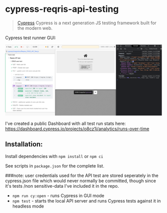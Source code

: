 # cypress-reqris-api-testing

> [Cypress](https://cypress.op) Cypress is a next generation JS testing framework built for the modern web.

Cypress test runner GUI: 

![API testing using Cypress](images/reqres.png)


I've created a public Dashboard with all test run stats here: https://dashboard.cypress.io/projects/o8cz1j/analytics/runs-over-time

## Installation:

Install dependencies with `npm install` or `npm ci`

See scripts in `package.json` for the complete list. 

###note: user credentials used for the API test are stored seperately in the cypress.json file which would never normally be committed, though since it's tests /non sensitive-data I've included it in the repo. 

* `npm run cy:open` - runs Cypress in GUI mode
* `npm test` - starts the local API server and runs Cypress tests against it in headless mode

